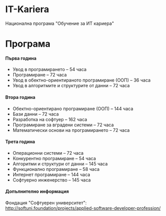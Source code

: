 # IT-Kariera
Национална програма "Обучение за ИТ кариера"
# Програма
#### Първа година
* Увод в програмирането – 54 часа
* Програмиране – 72 часа
* Увод в обектно-ориентираното програмиране (ООП) – 36 часа
* Увод в алгоритмите и структурите от данни – 72 часа
#### Втора година

* Обектно-ориентирано програмиране (ООП) – 144 часа
* Бази данни – 72 часа
* Разработка на софтуер – 162 часа
* Програмиране за вградени системи – 72 часа
* Математически основи на програмирането – 72 часа
#### Трета година

* Операционни системи – 72 часа
* Конкурентно програмиране – 54 часа
* Алгоритми и структури от данни – 145 часа
* Функционално програмиране – 58 часа
* Интернет програмиране – 144 часа
* Софтуерно инженерство – 145 часа
#### Допълнително информация
Фондация "Софтуерен университет": http://softuni.foundation/projects/applied-software-developer-profession/
